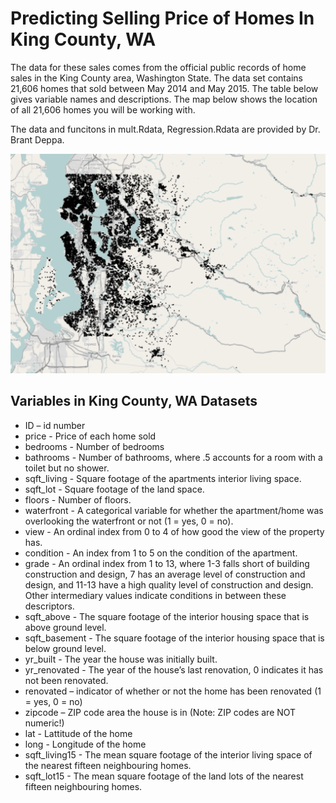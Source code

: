 # Predicting Selling Price of Homes In King County, WA

The data for these sales comes from the official public records of home sales in the King County area, Washington State. 
The data set contains 21,606 homes that sold between May 2014 and May 2015. The table below gives variable names and descriptions. The map below shows the location of all 21,606 homes you will be working with.

The data and funcitons in mult.Rdata, Regression.Rdata are provided by Dr. Brant Deppa.

![](Homes_WA.png)

## Variables in King County, WA Datasets


- ID – id number 
- price - Price of each home sold 
- bedrooms - Number of bedrooms
- bathrooms - Number of bathrooms, where .5 accounts for a room with a toilet but no shower.
- sqft_living - Square footage of the apartments interior living space.
- sqft_lot - Square footage of the land space.
- floors - Number of floors.
- waterfront - A categorical variable for whether the apartment/home was overlooking the waterfront or not (1 = yes, 0 = no).
- view - An ordinal index from 0 to 4 of how good the view of the property has.
- condition - An index from 1 to 5 on the condition of the apartment.
- grade - An ordinal index from 1 to 13, where 1-3 falls short of building construction and design, 7 has an average level of construction and design, and 11-13 have a high quality level of construction and design.  Other intermediary values indicate conditions in between these descriptors.
- sqft_above - The square footage of the interior housing space that is above ground level.
- sqft_basement - The square footage of the interior housing space that is below ground level. 
- yr_built - The year the house was initially built. 
- yr_renovated - The year of the house’s last renovation, 0 indicates it has not been renovated.
- renovated – indicator of whether or not the home has been renovated (1 = yes, 0 = no)
- zipcode – ZIP code area the house is in  (Note: ZIP codes are NOT numeric!)
- lat - Lattitude of the home
- long - Longitude of the home
- sqft_living15 - The mean square footage of the interior living space of the nearest fifteen neighbouring homes.
- sqft_lot15 - The mean square footage of the land lots of the nearest fifteen neighbouring homes.

